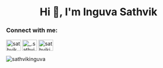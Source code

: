 <h1 align="center">Hi 👋, I'm Inguva Sathvik</h1>

<h3 align="left">Connect with me:</h3>
<p align="left">
<a href="https://linkedin.com/in/sathvik inguva" target="blank"><img align="center" src="https://raw.githubusercontent.com/rahuldkjain/github-profile-readme-generator/master/src/images/icons/Social/linked-in-alt.svg" alt="sathvik inguva" height="30" width="40" /></a>
<a href="https://instagram.com/_.sathvik._7" target="blank"><img align="center" src="https://raw.githubusercontent.com/rahuldkjain/github-profile-readme-generator/master/src/images/icons/Social/instagram.svg" alt="_.sathvik._7" height="30" width="40" /></a>
<a href="https://www.codechef.com/users/sathvikinguva" target="blank"><img align="center" src="https://cdn.jsdelivr.net/npm/simple-icons@3.1.0/icons/codechef.svg" alt="sathvikinguva" height="30" width="40" /></a>
</p>

<p><img align="center" src="https://github-readme-stats.vercel.app/api/top-langs?username=sathvikinguva&show_icons=true&locale=en&layout=compact" alt="sathvikinguva" /></p>

